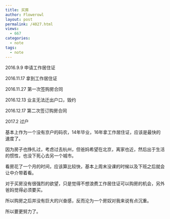 ```yaml
---
title: 买房
author: Flowerowl
layout: post
permalink: /4027.html
views:
  - 667
categories:
  - note
tags:
  - note
---
```


2016.9.9 申请工作居住证

2016.11.17 拿到工作居住证

2016.11.27 第一次签购房合同

2016.12.13 业主无法迁出户口，毁约

2016.12.17 第二次签订购房合同

2017.2 过户

基本上作为一个没有京户的码农，14年毕业，16年拿工作居住证，应该是最快的速度了。

因为房子也挣扎过，考虑过去杭州，但爸妈希望在北京，离家也近，然后出于生活的惯性，也没下死心去另一个城市。

看房花了一个月的时间，应该算比较快，基本上周末没课的时候以及下班之后就会让中介带着看。

对于买房没有很强烈的欲望，只是觉得不想浪费工作居住证可以购房的机会，另外爸妈觉得必须要买。

所以购房之后并没有巨大的兴奋感，反而沦为一个房奴对我来说有点沉重。

所以要更努力了。

